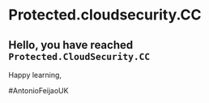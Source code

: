 # Protected.cloudsecurity.CC

## Hello, you have reached `Protected.CloudSecurity.CC`

Happy learning,

#AntonioFeijaoUK

